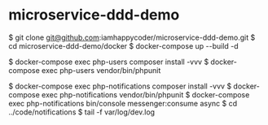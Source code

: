 # microservice-ddd-demo

$ git clone git@github.com:iamhappycoder/microservice-ddd-demo.git
$ cd microservice-ddd-demo/docker
$ docker-compose up --build -d

$ docker-compose exec php-users composer install -vvv
$ docker-compose exec php-users vendor/bin/phpunit

$ docker-compose exec php-notifications composer install -vvv
$ docker-compose exec php-notifications vendor/bin/phpunit
$ docker-compose exec php-notifications bin/console messenger:consume async
$ cd ../code/notifications
$ tail -f var/log/dev.log
